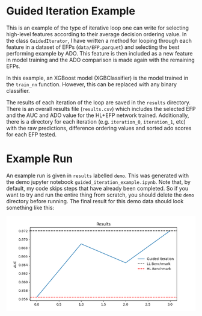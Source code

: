 # Guided Iteration Example

This is an example of the type of iterative loop one can write for selecting high-level features according to their average decision ordering value. In the class `GuidedIterator`, I have written a method for looping through each feature in a dataset of EFPs (`data/EFP.parquet`) and selecting the best performing example by ADO. This feature is then included as a new feature in model training and the ADO comparison is made again with the remaining EFPs. 

In this example, an XGBoost model (XGBClassifier) is the model trained in the `train_nn` function. However, this can be replaced with any binary classifier. 

The results of each iteration of the loop are saved in the `results` directory. There is an overall results file (`results.csv`) which includes the selected EFP and the AUC and ADO value for the HL+EFP network trained. Additionally, there is a directory for each iteration (e.g. `iteration_0`, `iteration_1`, etc) with the raw predictions, difference ordering values and sorted ado scores for each EFP tested. 

# Example Run

An example run is given in `results` labelled `demo`. This was generated with the demo jupyter notebook `guided_iteration_example.ipynb`. Note that, by default, my code skips steps that have already been completed. So if you want to try and run the entire thing from scratch, you should delete the `demo` directory before running. The final result for this demo data should look something like this:

![Results Demo](https://github.com/taylorFaucett/guided-iteration/blob/main/results/demo/results.png)
